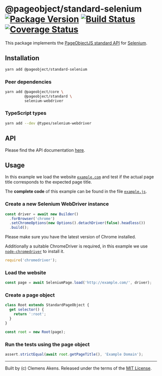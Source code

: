 # @pageobject/standard-selenium [![Package Version][badge-npm-image]][badge-npm-link] [![Build Status][badge-travis-image]][badge-travis-link] [![Coverage Status][badge-coveralls-image]][badge-coveralls-link]

This package implements the [PageObjectJS standard API][internal-readme-standard] for [Selenium][external-selenium].

## Installation

```sh
yarn add @pageobject/standard-selenium
```

### Peer dependencies

```sh
yarn add @pageobject/core \
         @pageobject/standard \
         selenium-webdriver
```

### TypeScript types

```sh
yarn add --dev @types/selenium-webdriver
```

## API

Please find the API documentation [here][internal-api-standard-selenium].

## Usage

In this example we load the website [`example.com`][external-example-website] and test if the actual page title corresponds to the expected page title.

The **complete code** of this example can be found in the file [`example.js`][internal-example-standard-selenium].

### Create a new Selenium WebDriver instance

```js
const driver = await new Builder()
  .forBrowser('chrome')
  .setChromeOptions(new Options().detachDriver(false).headless())
  .build();
```

Please make sure you have the latest version of Chrome installed.

Additionally a suitable ChromeDriver is required, in this example we use [`node-chromedriver`][external-node-chromedriver] to install it.

```js
require('chromedriver');
```

### Load the website

```js
const page = await SeleniumPage.load('http://example.com/', driver);
```

### Create a page object

```js
class Root extends StandardPageObject {
  get selector() {
    return ':root';
  }
}

const root = new Root(page);
```

### Run the tests using the page object

```js
assert.strictEqual(await root.getPageTitle(), 'Example Domain');
```

---

Built by (c) Clemens Akens. Released under the terms of the [MIT License][internal-license].

[badge-coveralls-image]: https://coveralls.io/repos/github/clebert/pageobject/badge.svg?branch=master
[badge-coveralls-link]: https://coveralls.io/github/clebert/pageobject?branch=master
[badge-npm-image]: https://img.shields.io/npm/v/@pageobject/standard-selenium.svg
[badge-npm-link]: https://yarnpkg.com/en/package/@pageobject/standard-selenium
[badge-travis-image]: https://travis-ci.org/clebert/pageobject.svg?branch=master
[badge-travis-link]: https://travis-ci.org/clebert/pageobject

[internal-api-standard-selenium]: https://pageobject.js.org/api/standard-selenium/
[internal-example-standard-selenium]: https://github.com/clebert/pageobject/blob/master/%40pageobject/standard-selenium/example.js
[internal-license]: https://github.com/clebert/pageobject/blob/master/LICENSE
[internal-readme-standard]: https://github.com/clebert/pageobject/tree/master/@pageobject/standard/README.md

[external-example-website]: http://example.com/
[external-node-chromedriver]: https://github.com/giggio/node-chromedriver
[external-selenium]: http://seleniumhq.github.io/selenium/docs/api/javascript/index.html
